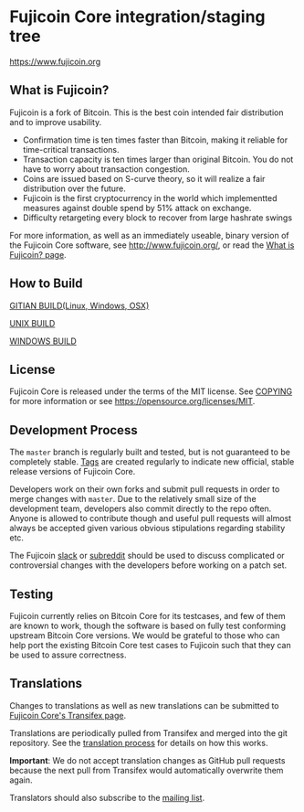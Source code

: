 Fujicoin Core integration/staging tree
=====================================

https://www.fujicoin.org

What is Fujicoin?
----------------

Fujicoin is a fork of Bitcoin. This is the best coin intended fair distribution and to improve usability.

 - Confirmation time is ten times faster than Bitcoin, making it reliable for time-critical transactions.
 - Transaction capacity is ten times larger than original Bitcoin. You do not have to worry about transaction congestion.
 - Coins are issued based on S-curve theory, so it will realize a fair distribution over the future.
 - Fujicoin is the first cryptocurrency in the world which implementted measures against double spend by 51% attack on exchange.
 - Difficulty retargeting every block to recover from large hashrate swings


For more information, as well as an immediately useable, binary version of
the Fujicoin Core software, see http://www.fujicoin.org/, or read the
[What is Fujicoin? page](http://www.fujicoin.org/what-is-fujicoin.php).

How to Build
------------

[GITIAN BUILD(Linux, Windows, OSX)](./doc/gitian-building.md)

[UNIX BUILD](./doc/build-unix.md)

[WINDOWS BUILD](./doc/build-windows.md)

License
-------

Fujicoin Core is released under the terms of the MIT license. See [COPYING](COPYING) for more
information or see https://opensource.org/licenses/MIT.

Development Process
-------------------

The `master` branch is regularly built and tested, but is not guaranteed to be
completely stable. [Tags](https://github.com/fujicoin/fujicoin/tags) are created
regularly to indicate new official, stable release versions of Fujicoin Core.

Developers work on their own forks and submit pull requests in order to merge
changes with `master`. Due to the relatively small size of the development team,
developers also commit directly to the repo often. Anyone is allowed to contribute
though and useful pull requests will almost always be accepted given various
obvious stipulations regarding stability etc. 

The Fujicoin [slack](http://slack.fujicoin.org/) or [subreddit](https://reddit.com/r/fujicoin)
should be used to discuss complicated or controversial changes with the developers 
before working on a patch set.

Testing
-------

Fujicoin currently relies on Bitcoin Core for its testcases, and few of them are
known to work, though the software is based on fully test conforming upstream 
Bitcoin Core versions. We would be grateful to those who can help port the existing
Bitcoin Core test cases to Fujicoin such that they can be used to assure correctness.

Translations
------------

Changes to translations as well as new translations can be submitted to
[Fujicoin Core's Transifex page](https://www.transifex.com/bitcoin/bitcoin/).

Translations are periodically pulled from Transifex and merged into the git repository. See the
[translation process](doc/translation_process.md) for details on how this works.

**Important**: We do not accept translation changes as GitHub pull requests because the next
pull from Transifex would automatically overwrite them again.

Translators should also subscribe to the [mailing list](https://groups.google.com/forum/#!forum/bitcoin-translators).
